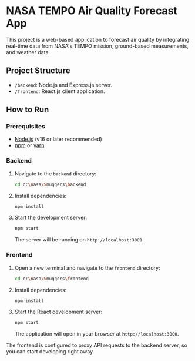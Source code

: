 # NASA TEMPO Air Quality Forecast App

This project is a web-based application to forecast air quality by integrating real-time data from NASA's TEMPO mission, ground-based measurements, and weather data.

## Project Structure

-   `/backend`: Node.js and Express.js server.
-   `/frontend`: React.js client application.

## How to Run

### Prerequisites

-   [Node.js](https://nodejs.org/) (v16 or later recommended)
-   [npm](https://www.npmjs.com/) or [yarn](https://yarnpkg.com/)

### Backend

1.  Navigate to the `backend` directory:
    ```bash
    cd c:\nasa\Smuggers\backend
    ```
2.  Install dependencies:
    ```bash
    npm install
    ```
3.  Start the development server:
    ```bash
    npm start
    ```
    The server will be running on `http://localhost:3001`.

### Frontend

1.  Open a new terminal and navigate to the `frontend` directory:
    ```bash
    cd c:\nasa\Smuggers\frontend
    ```
2.  Install dependencies:
    ```bash
    npm install
    ```
3.  Start the React development server:
    ```bash
    npm start
    ```
    The application will open in your browser at `http://localhost:3000`.

The frontend is configured to proxy API requests to the backend server, so you can start developing right away.
